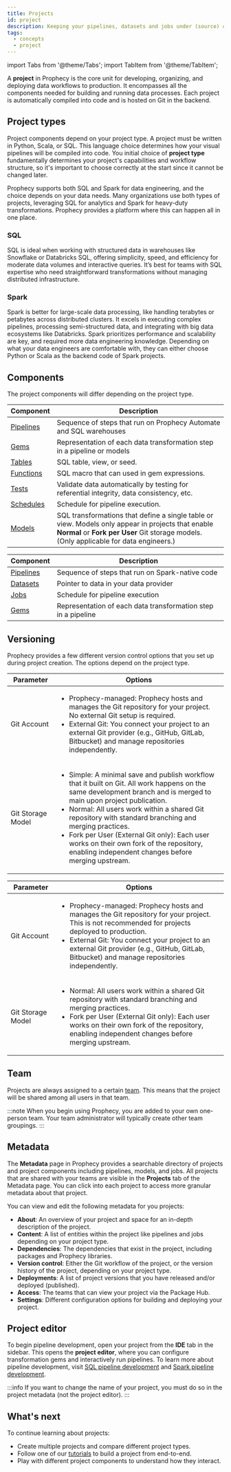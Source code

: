 ```yaml
---
title: Projects
id: project
description: Keeping your pipelines, datasets and jobs under (source) control
tags:
  - concepts
  - project
---
```


import Tabs from '@theme/Tabs';
import TabItem from '@theme/TabItem';

A **project** in Prophecy is the core unit for developing, organizing, and deploying data workflows to production. It encompasses all the components needed for building and running data processes. Each project is automatically compiled into code and is hosted on Git in the backend.

## Project types

Project components depend on your project type. A project must be written in Python, Scala, or SQL. This language choice determines how your visual pipelines will be compiled into code. You initial choice of **project type** fundamentally determines your project's capabilities and workflow structure, so it's important to choose correctly at the start since it cannot be changed later.

Prophecy supports both SQL and Spark for data engineering, and the choice depends on your data needs. Many organizations use both types of projects, leveraging SQL for analytics and Spark for heavy-duty transformations. Prophecy provides a platform where this can happen all in one place.

### SQL

SQL is ideal when working with structured data in warehouses like Snowflake or Databricks SQL, offering simplicity, speed, and efficiency for moderate data volumes and interactive queries. It’s best for teams with SQL expertise who need straightforward transformations without managing distributed infrastructure.

### Spark

Spark is better for large-scale data processing, like handling terabytes or petabytes across distributed clusters. It excels in executing complex pipelines, processing semi-structured data, and integrating with big data ecosystems like Databricks. Spark prioritizes performance and scalability are key, and required more data engineering knowledge. Depending on what your data engineers are comfortable with, they can either choose Python or Scala as the backend code of Spark projects.

## Components

The project components will differ depending on the project type.

<Tabs>

<TabItem value="SQL" label="SQL">

| Component                                                               | Description                                                                                                                                                                                  |
| ----------------------------------------------------------------------- | -------------------------------------------------------------------------------------------------------------------------------------------------------------------------------------------- |
| [Pipelines](docs/analysts/development/pipelines/pipelines.md)           | Sequence of steps that run on Prophecy Automate and SQL warehouses                                                                                                                           |
| [Gems](docs/analysts/development/gems/gems.md)                          | Representation of each data transformation step in a pipeline or models                                                                                                                      |
| [Tables](docs/analysts/development/gems/source-target/source-target.md) | SQL table, view, or seed.                                                                                                                                                                    |
| [Functions](docs/analysts/development/functions/functions.md)           | SQL macro that can used in gem expressions.                                                                                                                                                  |
| [Tests](docs/analysts/development/data-tests/data-tests.md)             | Validate data automatically by testing for referential integrity, data consistency, etc.                                                                                                     |
| [Schedules](docs/analysts/scheduling.md)                                | Schedule for pipeline execution.                                                                                                                                                             |
| [Models](docs/data-modeling/models.md)                                  | SQL transformations that define a single table or view. Models only appear in projects that enable **Normal** or **Fork per User** Git storage models. (Only applicable for data engineers.) |

</TabItem>
<TabItem value="Spark" label="Python and Scala (Spark)">

| Component                                      | Description                                                   |
| ---------------------------------------------- | ------------------------------------------------------------- |
| [Pipelines](docs/Spark/pipelines/pipelines.md) | Sequence of steps that run on Spark-native code               |
| [Datasets](docs/Spark/dataset.md)              | Pointer to data in your data provider                         |
| [Jobs](docs/Orchestration/Orchestration.md)    | Schedule for pipeline execution                               |
| [Gems](docs/Spark/gems/gems.md)                | Representation of each data transformation step in a pipeline |

</TabItem>

</Tabs>

## Versioning

Prophecy provides a few different version control options that you set up during project creation. The options depend on the project type.

<Tabs>

<TabItem value="SQL" label="SQL">

| Parameter         | Options                                                                                                                                                                                                                                                                                                                                                                                                                                                                   |
| ----------------- | ------------------------------------------------------------------------------------------------------------------------------------------------------------------------------------------------------------------------------------------------------------------------------------------------------------------------------------------------------------------------------------------------------------------------------------------------------------------------- |
| Git Account       | <ul class="table-list"><li>Prophecy-managed: Prophecy hosts and manages the Git repository for your project. No external Git setup is required.</li><li>External Git: You connect your project to an external Git provider (e.g., GitHub, GitLab, Bitbucket) and manage repositories independently.</li></ul>                                                                                                                                                             |
| Git Storage Model | <ul class="table-list"><li>Simple: A minimal save and publish workflow that it built on Git. All work happens on the same development branch and is merged to main upon project publication.</li><li>Normal: All users work within a shared Git repository with standard branching and merging practices.</li><li>Fork per User (External Git only): Each user works on their own fork of the repository, enabling independent changes before merging upstream.</li></ul> |

</TabItem>
<TabItem value="Spark" label="Python and Scala (Spark)">

| Parameter         | Options                                                                                                                                                                                                                                                                                                                                 |
| ----------------- | --------------------------------------------------------------------------------------------------------------------------------------------------------------------------------------------------------------------------------------------------------------------------------------------------------------------------------------- |
| Git Account       | <ul class="table-list"><li>Prophecy-managed: Prophecy hosts and manages the Git repository for your project. This is not recommended for projects deployed to production.</li><li>External Git: You connect your project to an external Git provider (e.g., GitHub, GitLab, Bitbucket) and manage repositories independently.</li></ul> |
| Git Storage Model | <ul class="table-list"><li>Normal: All users work within a shared Git repository with standard branching and merging practices.</li><li>Fork per User (External Git only): Each user works on their own fork of the repository, enabling independent changes before merging upstream.</li></ul>                                         |

</TabItem>

</Tabs>

## Team

Projects are always assigned to a certain [team](docs/administration/teams-users/teamuser.md). This means that the project will be shared among all users in that team.

:::note
When you begin using Prophecy, you are added to your own one-person team. Your team administrator will typically create other team groupings.
:::

## Metadata

The **Metadata** page in Prophecy provides a searchable directory of projects and project components including pipelines, models, and jobs. All projects that are shared with your teams are visible in the **Projects** tab of the Metadata page. You can click into each project to access more granular metadata about that project.

You can view and edit the following metadata for you projects:

- **About**: An overview of your project and space for an in-depth description of the project.
- **Content**: A list of entities within the project like pipelines and jobs depending on your project type.
- **Dependencies**: The dependencies that exist in the project, including packages and Prophecy libraries.
- **Version control**: Either the Git workflow of the project, or the version history of the project, depending on your project type.
- **Deployments**: A list of project versions that you have released and/or deployed (published).
- **Access**: The teams that can view your project via the Package Hub.
- **Settings**: Different configuration options for building and deploying your project.

## Project editor

To begin pipeline development, open your project from the **IDE** tab in the sidebar. This opens the **project editor**, where you can configure transformation gems and interactively run pipelines. To learn more about pipeline development, visit [SQL pipeline development](docs/analysts/development/development.md) and [Spark pipeline development](docs/Spark/Spark.md).

:::info
If you want to change the name of your project, you must do so in the project metadata (not the project editor).
:::

## What's next

To continue learning about projects:

- Create multiple projects and compare different project types.
- Follow one of our [tutorials](docs/getting-started/tutorials/tutorials.md) to build a project from end-to-end.
- Play with different project components to understand how they interact.
